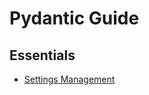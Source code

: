 # Pydantic Guide

## Essentials

- [Settings Management](https://pydantic-docs.helpmanual.io/usage/settings/)